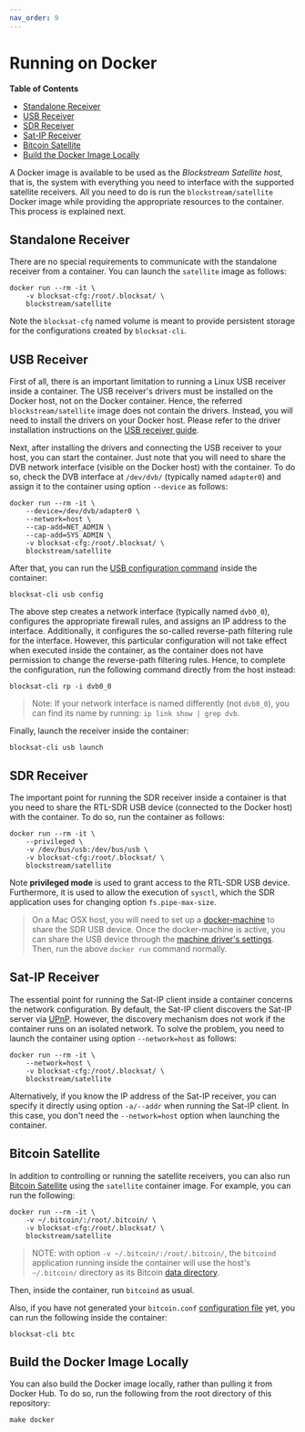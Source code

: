 ```yaml
---
nav_order: 9
---
```


# Running on Docker

<!-- markdown-toc start - Don't edit this section. Run M-x markdown-toc-refresh-toc -->
**Table of Contents**

- [Standalone Receiver](#standalone-receiver)
- [USB Receiver](#usb-receiver)
- [SDR Receiver](#sdr-receiver)
- [Sat-IP Receiver](#sat-ip-receiver)
- [Bitcoin Satellite](#bitcoin-satellite)
- [Build the Docker Image Locally](#build-the-docker-image-locally)

<!-- markdown-toc end -->


A Docker image is available to be used as the *Blockstream Satellite host*, that is, the system with everything you need to interface with the supported satellite receivers. All you need to do is run the `blockstream/satellite` Docker image while providing the appropriate resources to the container. This process is explained next.

## Standalone Receiver

There are no special requirements to communicate with the standalone receiver from a container. You can launch the `satellite` image as follows:

```
docker run --rm -it \
    -v blocksat-cfg:/root/.blocksat/ \
    blockstream/satellite
```

Note the `blocksat-cfg` named volume is meant to provide persistent storage for the configurations created by `blocksat-cli`.

## USB Receiver

First of all, there is an important limitation to running a Linux USB receiver inside a container. The USB receiver's drivers must be installed on the Docker host, not on the Docker container. Hence, the referred `blockstream/satellite` image does not contain the drivers. Instead, you will need to install the drivers on your Docker host. Please refer to the driver installation instructions on the [USB receiver guide](tbs.md#tbs-drivers).

Next, after installing the drivers and connecting the USB receiver to your host, you can start the container. Just note that you will need to share the DVB network interface (visible on the Docker host) with the container. To do so, check the DVB interface at `/dev/dvb/` (typically named `adapter0`) and assign it to the container using option `--device` as follows:

```
docker run --rm -it \
    --device=/dev/dvb/adapter0 \
    --network=host \
    --cap-add=NET_ADMIN \
    --cap-add=SYS_ADMIN \
    -v blocksat-cfg:/root/.blocksat/ \
    blockstream/satellite
```

After that, you can run the [USB configuration command](tbs.md#configure-the-host) inside the container:

```
blocksat-cli usb config
```

The above step creates a network interface (typically named `dvb0_0`), configures the appropriate firewall rules, and assigns an IP address to the interface. Additionally, it configures the so-called reverse-path filtering rule for the interface. However, this particular configuration will not take effect when executed inside the container, as the container does not have permission to change the reverse-path filtering rules. Hence, to complete the configuration, run the following command directly from the host instead:

```
blocksat-cli rp -i dvb0_0
```

> Note: If your network interface is named differently (not `dvb0_0`), you can find its name by running: `ip link show | grep dvb`.

Finally, launch the receiver inside the container:

```
blocksat-cli usb launch
```

## SDR Receiver

The important point for running the SDR receiver inside a container is that you need to share the RTL-SDR USB device (connected to the Docker host) with the container. To do so, run the container as follows:

```
docker run --rm -it \
    --privileged \
    -v /dev/bus/usb:/dev/bus/usb \
    -v blocksat-cfg:/root/.blocksat/ \
    blockstream/satellite
```

Note **privileged mode** is used to grant access to the RTL-SDR USB device. Furthermore, it is used to allow the execution of `sysctl`, which the SDR application uses for changing option `fs.pipe-max-size`.

> On a Mac OSX host, you will need to set up a [docker-machine](https://docs.docker.com/machine/) to share the SDR USB device. Once the docker-machine is active, you can share the USB device through the [machine driver's settings](https://github.com/machine-drivers). Then, run the above `docker run` command normally.

## Sat-IP Receiver

The essential point for running the Sat-IP client inside a container concerns the network configuration. By default, the Sat-IP client discovers the Sat-IP server via [UPnP](https://en.wikipedia.org/wiki/Universal_Plug_and_Play). However, the discovery mechanism does not work if the container runs on an isolated network. To solve the problem, you need to launch the container using option `--network=host` as follows:

```
docker run --rm -it \
    --network=host \
    -v blocksat-cfg:/root/.blocksat/ \
    blockstream/satellite
```

Alternatively, if you know the IP address of the Sat-IP receiver, you can specify it directly using option `-a/--addr` when running the Sat-IP client. In this case, you don't need the `--network=host` option when launching the container.

## Bitcoin Satellite

In addition to controlling or running the satellite receivers, you can also run [Bitcoin Satellite](bitcoin.md) using the `satellite` container image. For example, you can run the following:

```
docker run --rm -it \
    -v ~/.bitcoin/:/root/.bitcoin/ \
    -v blocksat-cfg:/root/.blocksat/ \
    blockstream/satellite
```

> NOTE: with option `-v ~/.bitcoin/:/root/.bitcoin/`, the `bitcoind` application running inside the container will use the host's `~/.bitcoin/` directory as its Bitcoin [data directory](https://en.bitcoin.it/wiki/Data_directory).

Then, inside the container, run `bitcoind` as usual.

Also, if you have not generated your `bitcoin.conf` [configuration file](bitcoin.md#configuration) yet, you can run the following inside the container:

```
blocksat-cli btc
```

## Build the Docker Image Locally

You can also build the Docker image locally, rather than pulling it from Docker Hub. To do so, run the following from the root directory of this repository:

```
make docker
```
